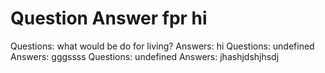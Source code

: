 Question Answer fpr hi 
=======
Questions: what would be do for living? 
Answers: hi 
Questions: undefined 
Answers: gggssss 
Questions: undefined 
Answers: jhashjdshjhsdj 
